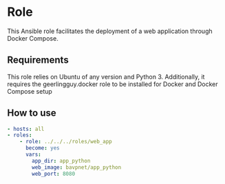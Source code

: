 # Role

This Ansible role facilitates the deployment of a web application through Docker Compose.

## Requirements

This role relies on Ubuntu of any version and Python 3. Additionally, it requires the geerlingguy.docker role to be installed for Docker and Docker Compose setup

## How to use

```yaml
- hosts: all
- roles:
    - role: ../../../roles/web_app
      become: yes
      vars:
        app_dir: app_python
        web_image: bavpnet/app_python
        web_port: 8080
```

